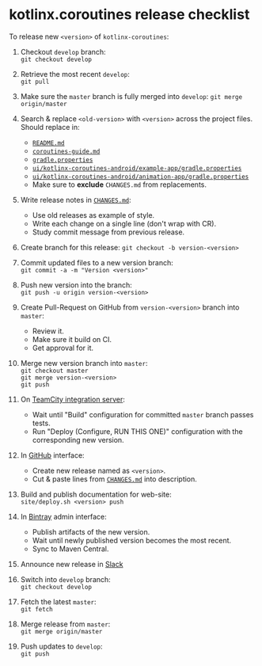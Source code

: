 # kotlinx.coroutines release checklist

To release new `<version>` of `kotlinx-coroutines`:

1. Checkout `develop` branch: <br> 
   `git checkout develop`

2. Retrieve the most recent `develop`: <br> 
   `git pull`
   
3. Make sure the `master` branch is fully merged into `develop`:
   `git merge origin/master`   

4. Search & replace `<old-version>` with `<version>` across the project files. Should replace in:
   * [`README.md`](README.md)
   * [`coroutines-guide.md`](docs/coroutines-guide.md)
   * [`gradle.properties`](gradle.properties)
   * [`ui/kotlinx-coroutines-android/example-app/gradle.properties`](ui/kotlinx-coroutines-android/example-app/gradle.properties)    
   * [`ui/kotlinx-coroutines-android/animation-app/gradle.properties`](ui/kotlinx-coroutines-android/animation-app/gradle.properties)    
   * Make sure to **exclude** `CHANGES.md` from replacements.
  
5. Write release notes in [`CHANGES.md`](CHANGES.md):
   * Use old releases as example of style.
   * Write each change on a single line (don't wrap with CR).
   * Study commit message from previous release.

6. Create branch for this release:
   `git checkout -b version-<version>`

7. Commit updated files to a new version branch:<br>
   `git commit -a -m "Version <version>"`
   
8. Push new version into the branch:<br>
   `git push -u origin version-<version>`
   
9. Create Pull-Request on GitHub from `version-<version>` branch into `master`:
   * Review it.
   * Make sure it build on CI.
   * Get approval for it.
   
0. Merge new version branch into `master`:<br>
   `git checkout master`<br>
   `git merge version-<version>`<br>
   `git push`   

1. On [TeamCity integration server](https://teamcity.jetbrains.com/project.html?projectId=KotlinTools_KotlinxCoroutines):
   * Wait until "Build" configuration for committed `master` branch passes tests.
   * Run "Deploy (Configure, RUN THIS ONE)" configuration with the corresponding new version.    

2. In [GitHub](http://github.com/kotlin/kotlinx.coroutines) interface:
   * Create new release named as `<version>`. 
   * Cut & paste lines from [`CHANGES.md`](CHANGES.md) into description.    

3. Build and publish documentation for web-site: <br>
   `site/deploy.sh <version> push`
   
4. In [Bintray](https://bintray.com/kotlin/kotlinx/kotlinx.coroutines) admin interface:
   * Publish artifacts of the new version.
   * Wait until newly published version becomes the most recent.
   * Sync to Maven Central.
   
5. Announce new release in [Slack](http://kotlinlang.slack.com)   

6. Switch into `develop` branch:<br>
   `git checkout develop`
 
7. Fetch the latest `master`:<br>
   `git fetch` 
   
8. Merge release from `master`:<br>
   `git merge origin/master`
   
9. Push updates to `develop`:<br>
   `git push`      
